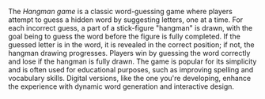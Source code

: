 The *Hangman game* is a classic word-guessing game where players attempt to guess a hidden word by suggesting letters, one at a time. For each incorrect guess, a part of a stick-figure "hangman" is drawn, with the goal being to guess the word before the figure is fully completed. If the guessed letter is in the word, it is revealed in the correct position; if not, the hangman drawing progresses. Players win by guessing the word correctly and lose if the hangman is fully drawn. The game is popular for its simplicity and is often used for educational purposes, such as improving spelling and vocabulary skills. Digital versions, like the one you're developing, enhance the experience with dynamic word generation and interactive design.

